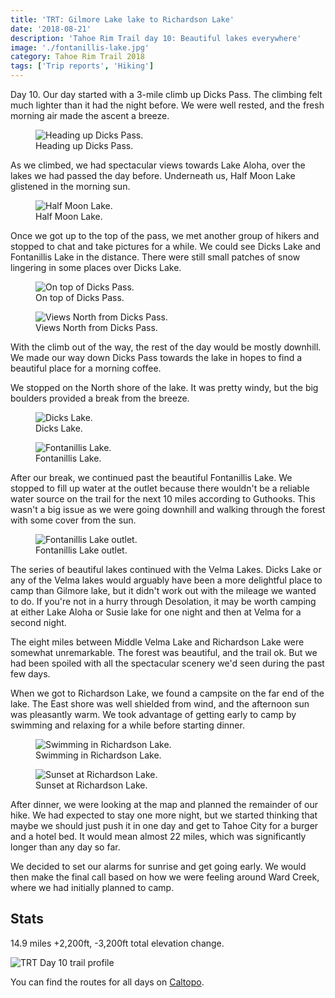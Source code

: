 ```yaml
---
title: 'TRT: Gilmore Lake lake to Richardson Lake'
date: '2018-08-21'
description: 'Tahoe Rim Trail day 10: Beautiful lakes everywhere'
image: './fontanillis-lake.jpg'
category: Tahoe Rim Trail 2018
tags: ['Trip reports', 'Hiking']
---
```


Day 10. Our day started with a 3-mile climb up Dicks Pass. The climbing felt much lighter than it had the night before. We were well rested, and the fresh morning air made the ascent a breeze.

<figure>
  <img src="heading-up-dicks-pass.jpg" alt="Heading up Dicks Pass.">
  <figcaption>Heading up Dicks Pass.</figcaption>
</figure>

As we climbed, we had spectacular views towards Lake Aloha, over the lakes we had passed the day before. Underneath us, Half Moon Lake glistened in the morning sun.

<figure>
  <img src="half-moon-lake.jpg" alt="Half Moon Lake.">
  <figcaption>Half Moon Lake.</figcaption>
</figure>

Once we got up to the top of the pass, we met another group of hikers and stopped to chat and take pictures for a while. We could see Dicks Lake and Fontanillis Lake in the distance. There were still small patches of snow lingering in some places over Dicks Lake.

<figure>
  <img src="at-the-top-of-dicks-pass.jpg" alt="On top of Dicks Pass.">
  <figcaption>On top of Dicks Pass.</figcaption>
</figure>

<figure class="full-width">
  <img src="view-from-top-of-dicks-pass.jpg" alt="Views North from Dicks Pass.">
  <figcaption>Views North from Dicks Pass.</figcaption>
</figure>

With the climb out of the way, the rest of the day would be mostly downhill. We made our way down Dicks Pass towards the lake in hopes to find a beautiful place for a morning coffee.

We stopped on the North shore of the lake. It was pretty windy, but the big boulders provided a break from the breeze.

<figure class="full-width">
  <img src="dicks-lake.jpg" alt="Dicks Lake.">
  <figcaption>Dicks Lake.</figcaption>
</figure>

<figure>
  <img src="fontanillis-lake.jpg" alt="Fontanillis Lake.">
  <figcaption>Fontanillis Lake.</figcaption>
</figure>

After our break, we continued past the beautiful Fontanillis Lake. We stopped to fill up water at the outlet because there wouldn't be a reliable water source on the trail for the next 10 miles according to Guthooks. This wasn't a big issue as we were going downhill and walking through the forest with some cover from the sun.

<figure>
  <img src="fontanillis-lake-outlet.jpg" alt="Fontanillis Lake outlet.">
  <figcaption>Fontanillis Lake outlet.</figcaption>
</figure>

The series of beautiful lakes continued with the Velma Lakes. Dicks Lake or any of the Velma lakes would arguably have been a more delightful place to camp than Gilmore lake, but it didn't work out with the mileage we wanted to do. If you're not in a hurry through Desolation, it may be worth camping at either Lake Aloha or Susie lake for one night and then at Velma for a second night.

The eight miles between Middle Velma Lake and Richardson Lake were somewhat unremarkable. The forest was beautiful, and the trail ok. But we had been spoiled with all the spectacular scenery we'd seen during the past few days.

When we got to Richardson Lake, we found a campsite on the far end of the lake. The East shore was well shielded from wind, and the afternoon sun was pleasantly warm. We took advantage of getting early to camp by swimming and relaxing for a while before starting dinner.

<figure>
  <img src="swimming-in-richardson-lake.jpg" alt="Swimming in Richardson Lake.">
  <figcaption>Swimming in Richardson Lake.</figcaption>
</figure>

<figure>
  <img src="sunset-at-richardson-lake.jpg" alt="Sunset at Richardson Lake.">
  <figcaption>Sunset at Richardson Lake.</figcaption>
</figure>

After dinner, we were looking at the map and planned the remainder of our hike. We had expected to stay one more night, but we started thinking that maybe we should just push it in one day and get to Tahoe City for a burger and a hotel bed. It would mean almost 22 miles, which was significantly longer than any day so far.

We decided to set our alarms for sunrise and get going early. We would then make the final call based on how we were feeling around Ward Creek, where we had initially planned to camp.

## Stats

14.9 miles +2,200ft, -3,200ft total elevation change.

![TRT Day 10 trail profile](profile.png)

You can find the routes for all days on [Caltopo](https://caltopo.com/m/HJ0L).
